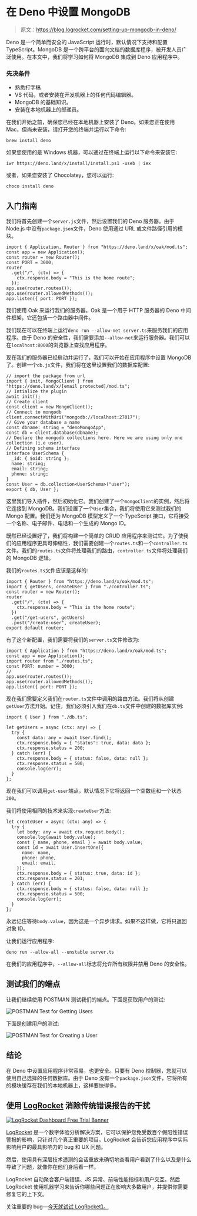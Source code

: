 # 在 Deno 中设置 MongoDB

> 原文：<https://blog.logrocket.com/setting-up-mongodb-in-deno/>

Deno 是一个简单而安全的 JavaScript 运行时，默认情况下支持和配置 TypeScript。MongoDB 是一个跨平台的面向文档的数据库程序，被开发人员广泛使用。在本文中，我们将学习如何将 MongoDB 集成到 Deno 应用程序中。

### 先决条件

*   熟悉打字稿
*   VS 代码，或者安装在开发机器上的任何代码编辑器。
*   MongoDB 的基础知识。
*   安装在本地机器上的邮递员。

在我们开始之前，确保您已经在本地机器上安装了 Deno。如果您正在使用 Mac，但尚未安装，请打开您的终端并运行以下命令:

```
brew install deno
```

如果您使用的是 Windows 机器，可以通过在终端上运行以下命令来安装它:

```
iwr https://deno.land/x/install/install.ps1 -useb | iex
```

或者，如果您安装了 Chocolatey，您可以运行:

```
choco install deno
```

## 入门指南

我们将首先创建一个`server.js`文件，然后设置我们的 Deno 服务器。由于 Node.js 中没有`package.json`文件，Deno 使用通过 URL 或文件路径引用的模块。

```
import { Application, Router } from "https://deno.land/x/oak/mod.ts";
const app = new Application();
const router = new Router();
const PORT = 3000;
router
  .get("/", (ctx) => {
    ctx.response.body = "This is the home route";
  });
app.use(router.routes());
app.use(router.allowedMethods());
app.listen({ port: PORT });

```

我们使用 Oak 来运行我们的服务器。Oak 是一个用于 HTTP 服务器的 Deno 中间件框架，它还包括一个路由器中间件。

我们现在可以在终端上运行`deno run --allow-net server.ts`来服务我们的应用程序。由于 Deno 的安全性，我们需要添加`--allow-net`来运行服务器。我们可以在`localhost:8000`的浏览器上查找应用程序。

现在我们的服务器已经启动并运行了，我们可以开始在应用程序中设置 MongoDB 了。创建一个`db.js`文件，我们将在这里设置我们的数据库配置:

```
// import the package from url
import { init, MongoClient } from "https://deno.land/x/[email protected]/mod.ts";
// Intialize the plugin
await init();
// Create client
const client = new MongoClient();
// Connect to mongodb
client.connectWithUri("mongodb://localhost:27017");
// Give your database a name
const dbname: string = "denoMongoApp";
const db = client.database(dbname);
// Declare the mongodb collections here. Here we are using only one collection (i.e user).
// Defining schema interface
interface UserSchema {
  _id: { $oid: string };
  name: string;
  email: string;
  phone: string;
}
const User = db.collection<UserSchema>("user");
export { db, User };
```

这里我们导入插件，然后初始化它。我们创建了一个`mongoClient`的实例，然后将它连接到 MongoDB。我们设置了一个`User`集合，我们将使用它来测试我们的 Mongo 配置。我们还为 MongoDB 模型定义了一个 TypeScript 接口，它将接受一个名称、电子邮件、电话和一个生成的 Mongo ID。

既然已经设置好了，我们将构建一个简单的 CRUD 应用程序来测试它。为了使我们的应用程序更具可伸缩性，我们需要创建一个`routes.ts`和一个`controller.ts`文件。我们的`routes.ts`文件将处理我们的路由，`controller.ts`文件将处理我们的 MongoDB 逻辑。

我们的`routes.ts`文件应该是这样的:

```
import { Router } from "https://deno.land/x/oak/mod.ts";
import { getUsers, createUser } from "./controller.ts";
const router = new Router();
router
  .get("/", (ctx) => {
    ctx.response.body = "This is the home route";
  })
  .get("/get-users", getUsers)
  .post("/create-user", createUser);
export default router;
```

有了这个新配置，我们需要将我们的`server.ts`文件修改为:

```
import { Application } from "https://deno.land/x/oak/mod.ts";
const app = new Application();
import router from "./routes.ts";
const PORT: number = 3000;
//
app.use(router.routes());
app.use(router.allowedMethods());
app.listen({ port: PORT });
```

现在我们需要定义我们在`router.ts`文件中调用的路由方法。我们将从创建`getUser`方法开始。记住，我们必须引入我们在`db.ts`文件中创建的数据库实例:

```
import { User } from "./db.ts";

let getUsers = async (ctx: any) => {
  try {
    const data: any = await User.find();
    ctx.response.body = { "status": true, data: data };
    ctx.response.status = 200;
  } catch (err) {
    ctx.response.body = { status: false, data: null };
    ctx.response.status = 500;
    console.log(err);
  }
};
```

现在我们可以调用`get-user`端点，默认情况下它将返回一个空数组和一个状态`200`。

我们将使用相同的技术来实现`createUser`方法:

```
let createUser = async (ctx: any) => {
  try {
    let body: any = await ctx.request.body();
    console.log(await body.value);
    const { name, phone, email } = await body.value;
    const id = await User.insertOne({
      name: name,
      phone: phone,
      email: email,
    });
    ctx.response.body = { status: true, data: id };
    ctx.response.status = 201;
  } catch (err) {
    ctx.response.body = { status: false, data: null };
    ctx.response.status = 500;
    console.log(err);
  }
};
```

永远记住等待`body.value`，因为这是一个异步请求。如果不这样做，它将只返回对象 ID。

让我们运行应用程序:

```
deno run --allow-all --unstable server.ts
```

在我们的应用程序中，`--allow-all`标志将允许所有权限并禁用 Deno 的安全性。

## 测试我们的端点

让我们继续使用 POSTMAN 测试我们的端点。下面是获取用户的测试:

![POSTMAN Test for Getting Users](img/3fb17546708deba86e25cc8da004a0b9.png)

下面是创建用户的测试:

![POSTMAN Test for Creating a User](img/d62e6a429adcd3fca02fbbd0ce3ae590.png)

## 结论

在 Deno 中设置应用程序非常容易，也更安全。只要有 Deno 控制器，您就可以使用自己选择的任何数据库。由于 Deno 没有一个`package.json`文件，它将所有的模块缓存在我们的本地机器上，这样要快得多。

## 使用 [LogRocket](https://lp.logrocket.com/blg/signup) 消除传统错误报告的干扰

[![LogRocket Dashboard Free Trial Banner](img/d6f5a5dd739296c1dd7aab3d5e77eeb9.png)](https://lp.logrocket.com/blg/signup)

[LogRocket](https://lp.logrocket.com/blg/signup) 是一个数字体验分析解决方案，它可以保护您免受数百个假阳性错误警报的影响，只针对几个真正重要的项目。LogRocket 会告诉您应用程序中实际影响用户的最具影响力的 bug 和 UX 问题。

然后，使用具有深层技术遥测的会话重放来确切地查看用户看到了什么以及是什么导致了问题，就像你在他们身后看一样。

LogRocket 自动聚合客户端错误、JS 异常、前端性能指标和用户交互。然后 LogRocket 使用机器学习来告诉你哪些问题正在影响大多数用户，并提供你需要修复它的上下文。

关注重要的 bug—[今天就试试 LogRocket】。](https://lp.logrocket.com/blg/signup-issue-free)